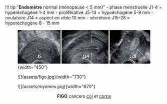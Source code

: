 !!! tip "**Endomètre** normal (ménopause < 5 mm)"
    - phase menstruelle J1-4 = hyperéchogène 1-4 mm
    - proliférative J5-13 = hypoéchogène 5-9 mm
    - ovulatoire J14 = aspect en cible 10 mm
    - sécrétoire J15-28 = hyperéchogène 8 - 15 mm
    <figure markdown="span">
        ![](assets/endometre.jpg){width="450"}
    </figure>

<figure markdown="span">
    ![](assets/figo.jpg){width="730"}
</figure>

<figure markdown="span">
    ![](assets/myomes.jpg){width="670"}
</figure>

<p style="text-align: center"><b>FIGO</b> cancers <a href="http://oncologik.fr/referentiels/interregion/uterus-col#5.Classification%20FIGO%20(2018)"target="_blank">col</a> et <a href="http://oncologik.fr/referentiels/dsrc/uterus-corps-endometre#12.Classification%20FIGO%202023">corps</a></p>